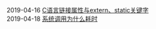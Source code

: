 2019-04-16 [C语言链接属性与extern、static关键字](https://github.com/Eh9/Dairy/blob/master/C%E8%AF%AD%E8%A8%80%E9%93%BE%E6%8E%A5%E5%B1%9E%E6%80%A7%E4%B8%8Eextern%E3%80%81static%E5%85%B3%E9%94%AE%E5%AD%97.md)  
2019-04-18 [系统调用为什么耗时](https://github.com/Eh9/Dairy/blob/master/LINUX%E7%B3%BB%E7%BB%9F%E8%B0%83%E7%94%A8%E8%80%97%E6%97%B6.md) 
